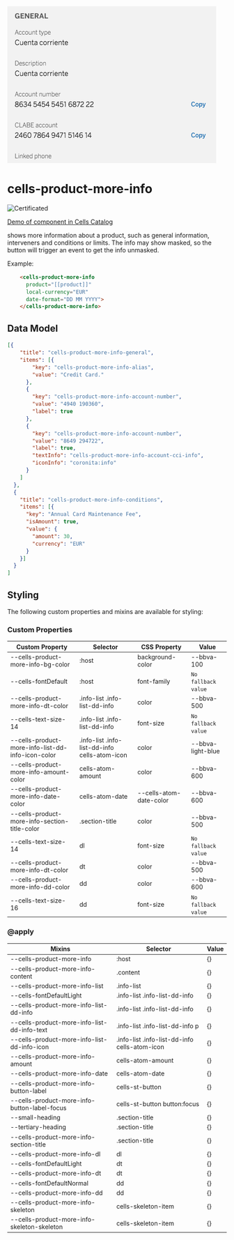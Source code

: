 ![cells-product-more-info screenshot](cells-product-more-info.png)

# cells-product-more-info

![Certificated](https://img.shields.io/badge/certificated-yes-brightgreen.svg)

[Demo of component in Cells Catalog](https://bbva-ether-cellscatalogs.appspot.com/?view=demo#/component/cells-product-more-info)

shows more information about a product, such as general information, interveners and conditions or limits. The info may show masked, so the button will trigger an event to get the info unmasked.

Example:

```html
    <cells-product-more-info
      product="[[product]]"
      local-currency="EUR"
      date-format="DD MM YYYY">
    </cells-product-more-info>
```
## Data Model
```json
[{
    "title": "cells-product-more-info-general",
    "items": [{
        "key": "cells-product-more-info-alias",
        "value": "Credit Card."
      },
      {
        "key": "cells-product-more-info-account-number",
        "value": "4940 190360",
        "label": true
      },
      {
        "key": "cells-product-more-info-account-number",
        "value": "8649 294722",
        "label": true,
        "textInfo": "cells-product-more-info-account-cci-info",
        "iconInfo": "coronita:info"
      }
    ]
  },
  {
    "title": "cells-product-more-info-conditions",
    "items": [{
      "key": "Annual Card Maintenance Fee",
      "isAmount": true,
      "value": {
        "amount": 30,
        "currency": "EUR"
      }
    }]
  }
]
```

## Styling

The following custom properties and mixins are available for styling:

### Custom Properties
| Custom Property                                   | Selector                                      | CSS Property            | Value               |
| ------------------------------------------------- | --------------------------------------------- | ----------------------- | ------------------- |
| --cells-product-more-info-bg-color                | :host                                         | background-color        | --bbva-100          |
| --cells-fontDefault                               | :host                                         | font-family             | `No fallback value` |
| --cells-product-more-info-dt-color                | .info-list .info-list-dd-info                 | color                   | --bbva-500          |
| --cells-text-size-14                              | .info-list .info-list-dd-info                 | font-size               | `No fallback value` |
| --cells-product-more-info-list-dd-info-icon-color | .info-list .info-list-dd-info cells-atom-icon | color                   | --bbva-light-blue   |
| --cells-product-more-info-amount-color            | cells-atom-amount                             | color                   | --bbva-600          |
| --cells-product-more-info-date-color              | cells-atom-date                               | --cells-atom-date-color | --bbva-600          |
| --cells-product-more-info-section-title-color     | .section-title                                | color                   | --bbva-500          |
| --cells-text-size-14                              | dl                                            | font-size               | `No fallback value` |
| --cells-product-more-info-dt-color                | dt                                            | color                   | --bbva-500          |
| --cells-product-more-info-dd-color                | dd                                            | color                   | --bbva-600          |
| --cells-text-size-16                              | dd                                            | font-size               | `No fallback value` |
### @apply
| Mixins                                       | Selector                                      | Value |
| -------------------------------------------- | --------------------------------------------- | ----- |
| --cells-product-more-info                    | :host                                         | {}    |
| --cells-product-more-info-content            | .content                                      | {}    |
| --cells-product-more-info-list               | .info-list                                    | {}    |
| --cells-fontDefaultLight                     | .info-list .info-list-dd-info                 | {}    |
| --cells-product-more-info-list-dd-info       | .info-list .info-list-dd-info                 | {}    |
| --cells-product-more-info-list-dd-info-text  | .info-list .info-list-dd-info p               | {}    |
| --cells-product-more-info-list-dd-info-icon  | .info-list .info-list-dd-info cells-atom-icon | {}    |
| --cells-product-more-info-amount             | cells-atom-amount                             | {}    |
| --cells-product-more-info-date               | cells-atom-date                               | {}    |
| --cells-product-more-info-button-label       | cells-st-button                               | {}    |
| --cells-product-more-info-button-label-focus | cells-st-button button:focus                  | {}    |
| --small-heading                              | .section-title                                | {}    |
| --tertiary-heading                           | .section-title                                | {}    |
| --cells-product-more-info-section-title      | .section-title                                | {}    |
| --cells-product-more-info-dl                 | dl                                            | {}    |
| --cells-fontDefaultLight                     | dt                                            | {}    |
| --cells-product-more-info-dt                 | dt                                            | {}    |
| --cells-fontDefaultNormal                    | dd                                            | {}    |
| --cells-product-more-info-dd                 | dd                                            | {}    |
| --cells-product-more-info-skeleton           | cells-skeleton-item                           | {}    |
| --cells-product-more-info-skeleton-skeleton  | cells-skeleton-item                           | {}    ||
